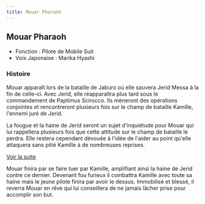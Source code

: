 ```yaml
---
title: Mouar Pharaoh
---
```


Mouar Pharaoh
-------------





* Fonction : Pilote de Mobile Suit
* Voix Japonaise : Marika Hyashi


### Histoire


Mouar apparaît lors de la bataille de Jaburo où elle sauvera Jerid Messa à la fin de celle-ci. Avec Jerid, elle réapparaîtra plus tard sous le commandement de Paptimus Scirocco. Ils mèneront des opérations conjointes et rencontreront plusieurs fois sur le champ de bataille Kamille, l'ennemi juré de Jerid. 


La fougue et la haine de Jerid seront un sujet d'inquiétude pour Mouar qui lui rappellera plusieurs fois que cette attitude sur le champ de bataille le perdra. Elle restera cependant dévouée à l'idée de l'aider au point qu'elle attaquera sans pitié Kamille à de nombreuses reprises. 


[Voir la suite](javascript:spoiler();)


Mouar finira par se faire tuer par Kamille, amplifiant ainsi la haine de Jerid contre ce dernier. Devenant fou furieux il combattra Kamille avec toute sa haine mais le jeune pilote finira par avoir le dessus. Immobilisé et blessé, il reverra Mouar en rêve qui lui conseillera de ne jamais lâcher prise pour accomplir son but.



